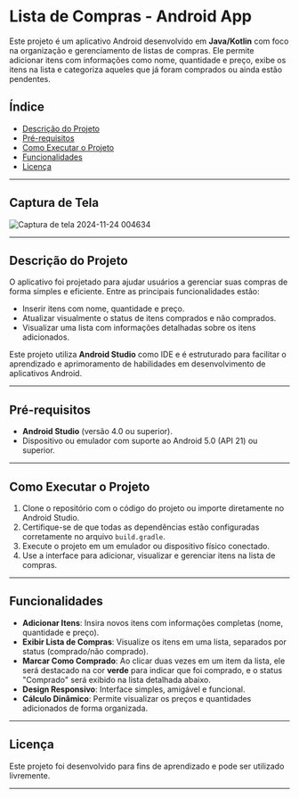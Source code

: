 # Lista de Compras - Android App

Este projeto é um aplicativo Android desenvolvido em **Java/Kotlin** com foco na organização e gerenciamento de listas de compras. Ele permite adicionar itens com informações como nome, quantidade e preço, exibe os itens na lista e categoriza aqueles que já foram comprados ou ainda estão pendentes.

## Índice
- [Descrição do Projeto](#descrição-do-projeto)
- [Pré-requisitos](#pré-requisitos)
- [Como Executar o Projeto](#como-executar-o-projeto)
- [Funcionalidades](#funcionalidades)
- [Licença](#licença)

---

## Captura de Tela

![Captura de tela 2024-11-24 004634](https://github.com/user-attachments/assets/00f21333-1573-47bf-a6d0-42a950cc0e14)

---

## Descrição do Projeto
O aplicativo foi projetado para ajudar usuários a gerenciar suas compras de forma simples e eficiente. Entre as principais funcionalidades estão:
- Inserir itens com nome, quantidade e preço.
- Atualizar visualmente o status de itens comprados e não comprados.
- Visualizar uma lista com informações detalhadas sobre os itens adicionados.

Este projeto utiliza **Android Studio** como IDE e é estruturado para facilitar o aprendizado e aprimoramento de habilidades em desenvolvimento de aplicativos Android.

---

## Pré-requisitos
- **Android Studio** (versão 4.0 ou superior).
- Dispositivo ou emulador com suporte ao Android 5.0 (API 21) ou superior.

---

## Como Executar o Projeto
1. Clone o repositório com o código do projeto ou importe diretamente no Android Studio.
2. Certifique-se de que todas as dependências estão configuradas corretamente no arquivo `build.gradle`.
3. Execute o projeto em um emulador ou dispositivo físico conectado.
4. Use a interface para adicionar, visualizar e gerenciar itens na lista de compras.

---

## Funcionalidades
- **Adicionar Itens**: Insira novos itens com informações completas (nome, quantidade e preço).  
- **Exibir Lista de Compras**: Visualize os itens em uma lista, separados por status (comprado/não comprado).  
- **Marcar Como Comprado**: Ao clicar duas vezes em um item da lista, ele será destacado na cor **verde** para indicar que foi comprado, e o status "Comprado" será exibido na lista detalhada abaixo.  
- **Design Responsivo**: Interface simples, amigável e funcional.  
- **Cálculo Dinâmico**: Permite visualizar os preços e quantidades adicionados de forma organizada.

---

## Licença
Este projeto foi desenvolvido para fins de aprendizado e pode ser utilizado livremente.

---
